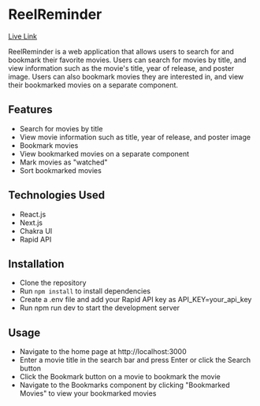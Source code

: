 # ReelReminder

[Live Link](https://stonks-coding-challenge-gfxhk92c7-sungminlee417.vercel.app/)

ReelReminder is a web application that allows users to search for and bookmark their favorite movies. Users can search for movies by title, and view information such as the movie's title, year of release, and poster image. Users can also bookmark movies they are interested in, and view their bookmarked movies on a separate component.

## Features

- Search for movies by title
- View movie information such as title, year of release, and poster image
- Bookmark movies
- View bookmarked movies on a separate component
- Mark movies as "watched"
- Sort bookmarked movies

## Technologies Used

- React.js
- Next.js
- Chakra UI
- Rapid API

## Installation

- Clone the repository
- Run `npm install` to install dependencies
- Create a .env file and add your Rapid API key as API_KEY=your_api_key
- Run npm run dev to start the development server

## Usage

- Navigate to the home page at http://localhost:3000
- Enter a movie title in the search bar and press Enter or click the Search button
- Click the Bookmark button on a movie to bookmark the movie
- Navigate to the Bookmarks component by clicking "Bookmarked Movies" to view your bookmarked movies
